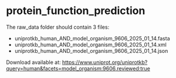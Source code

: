 # protein_function_prediction

The raw_data folder should contain 3 files:
- uniprotkb_human_AND_model_organism_9606_2025_01_14.fasta
- uniprotkb_human_AND_model_organism_9606_2025_01_14.xml
- uniprotkb_human_AND_model_organism_9606_2025_01_14.json

Download available at: https://www.uniprot.org/uniprotkb?query=human&facets=model_organism:9606,reviewed:true